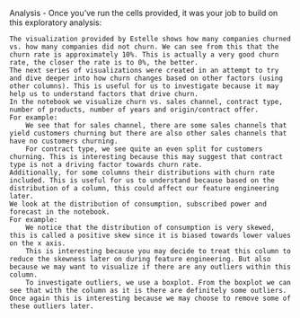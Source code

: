 Analysis - Once you’ve run the cells provided, it was your job to build on this exploratory analysis:

    The visualization provided by Estelle shows how many companies churned vs. how many companies did not churn. We can see from this that the churn rate is approximately 10%. This is actually a very good churn rate, the closer the rate is to 0%, the better.
    The next series of visualizations were created in an attempt to try and dive deeper into how churn changes based on other factors (using other columns). This is useful for us to investigate because it may help us to understand factors that drive churn.
    In the notebook we visualize churn vs. sales channel, contract type, number of products, number of years and origin/contract offer.
    For example:
        We see that for sales channel, there are some sales channels that yield customers churning but there are also other sales channels that have no customers churning.
        For contract type, we see quite an even split for customers churning. This is interesting because this may suggest that contract type is not a driving factor towards churn rate.
    Additionally, for some columns their distributions with churn rate included. This is useful for us to understand because based on the distribution of a column, this could affect our feature engineering later.
    We look at the distribution of consumption, subscribed power and forecast in the notebook. 
    For example:
        We notice that the distribution of consumption is very skewed, this is called a positive skew since it is biased towards lower values on the x axis.
        This is interesting because you may decide to treat this column to reduce the skewness later on during feature engineering. But also because we may want to visualize if there are any outliers within this column. 
        To investigate outliers, we use a boxplot. From the boxplot we can see that with the column as it is there are definitely some outliers. Once again this is interesting because we may choose to remove some of these outliers later.
